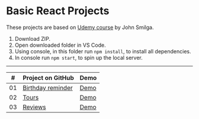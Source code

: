 # Basic React Projects
 These projects are based on [Udemy course](https://www.udemy.com/course/react-tutorial-and-projects-course/) by John Smilga. 



1. Download ZIP.
2. Open downloaded folder in VS Code.
3. Using console, in this folder run `npm install`, to install all dependencies.
4. In console run `npm start`, to spin up the local server.

-----------------------------------------------------------------
|  #  |                                                        Project on GitHub                                                  |                                         Demo                                                          |
| :-: | ------------------------------------------------------------------------------------------------------------------------- | ------------------------------------------------------------------------------------------------------|
| 01  | [Birthday reminder](https://github.com/Matrix-citizen/Basic-React-Projects/tree/master/01-birthday-reminder)              | [Demo](http://matrix-citizen.online/Basic%20React%20Projects/01-birthday-reminder/)                   |
| 02  | [Tours](https://github.com/Matrix-citizen/Basic-React-Projects/tree/master/02-tours)                                      | [Demo](http://matrix-citizen.online/Basic%20React%20Projects/02-tours/)                               |
| 03  | [Reviews](https://github.com/Matrix-citizen/Basic-React-Projects/tree/master/03-reviews)                                  | [Demo](http://matrix-citizen.online/Basic%20React%20Projects/03-reviews/)                             |

